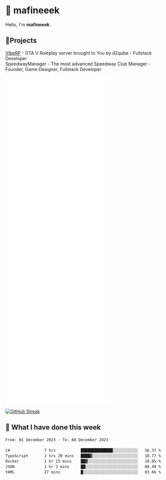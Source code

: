 # 👋 mafineeek
Hello, I'm **mafineeek**.

## 📝Projects

[VibeRP](https://v-rp.pl) - GTA V Roleplay server brought to You by d2qube - Fullstack Developer<br/>
SpeedwayManager - The most advanced Speedway Club Manager - Founder, Game Designer, Fullstack Developer


![](./github-metrics.svg)

[![GitHub Streak](https://streak-stats.demolab.com/?user=mafineeek)](https://git.io/streak-stats)

## 📰 What I have done this week
<!--START_SECTION:waka-->

```txt
From: 01 December 2023 - To: 08 December 2023

C#               7 hrs           ██████████████░░░░░░░░░░░   56.37 %
TypeScript       2 hrs 20 mins   ████▓░░░░░░░░░░░░░░░░░░░░   18.77 %
Docker           1 hr 15 mins    ██▓░░░░░░░░░░░░░░░░░░░░░░   10.05 %
JSON             1 hr 3 mins     ██░░░░░░░░░░░░░░░░░░░░░░░   08.49 %
YAML             27 mins         █░░░░░░░░░░░░░░░░░░░░░░░░   03.66 %
```

<!--END_SECTION:waka-->
